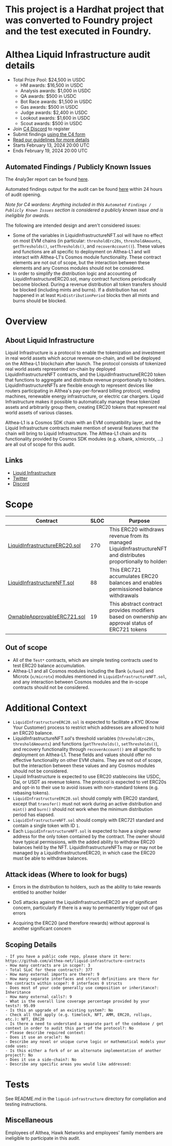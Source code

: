 # This project is a Hardhat project that was converted to Foundry project and the test executed in Foundry.

# Althea Liquid Infrastructure audit details

- Total Prize Pool: $24,500 in USDC
  - HM awards: $16,500 in USDC
  - Analysis awards: $1,000 in USDC
  - QA awards: $500 in USDC
  - Bot Race awards: $1,500 in USDC
  - Gas awards: $500 in USDC
  - Judge awards: $2,400 in USDC
  - Lookout awards: $1,600 in USDC
  - Scout awards: $500 in USDC
- Join [C4 Discord](https://discord.gg/code4rena) to register
- Submit findings [using the C4 form](https://code4rena.com/contests/2024-02-althea-liquid-infrastructure/submit)
- [Read our guidelines for more details](https://docs.code4rena.com/roles/wardens)
- Starts February 13, 2024 20:00 UTC
- Ends February 19, 2024 20:00 UTC

## Automated Findings / Publicly Known Issues

The 4naly3er report can be found [here](https://github.com/code-423n4/2024-02-althea-liquid-infrastructure/blob/main/4naly3er-report.md).

Automated findings output for the audit can be found [here](https://github.com/code-423n4/2024-02-althea-liquid-infrastructure/blob/main/bot-report.md) within 24 hours of audit opening.

_Note for C4 wardens: Anything included in this `Automated Findings / Publicly Known Issues` section is considered a publicly known issue and is ineligible for awards._

The following are intended design and aren't considered issues:
* Some of the variables in LiquidInfrastructureNFT.sol will have no effect on most EVM chains (in particular: `thresholdErc20s`, `thresholdAmounts`, `getThresholds()`, `setThresholds()`, and `recoverAccount()`).
These values and functions are all specific to deployment on Althea-L1 and will interact with Althea-L1's Cosmos module functionality. These contract elements are not out of scope, but the interaction between these elements and any Cosmos modules should not be considered.
* In order to simplify the distribution logic and accounting of LiquidInfrastructureERC20.sol, many contract functions periodically become blocked.
During a revenue distribution all token transfers should be blocked (including mints and burns).
If a distribution has not happened in at least `MinDistributionPeriod` blocks then all mints and burns should be blocked.

# Overview

## About Liquid Infrastructure

Liquid Infrastructure is a protocol to enable the tokenization and investment in real world assets which accrue revenue on-chain, and will be deployed on the Althea-L1 blockchain after launch.
The protocol consists of tokenized real world assets represented on-chain by deployed LiquidInfrastructureNFT contracts, and the LiquidInfrastructureERC20 token that functions to aggregate and distribute revenue proportionally to holders.
LiquidInfrastructureNFTs are flexible enough to represent devices like routers participating in Althea's pay-per-forward billing protocol, vending machines, renewable energy infrastructure, or electric car chargers.
Liquid Infrastructure makes it possible to automatically manage these tokenized assets and arbitrarily group them, creating ERC20 tokens that represent real world assets of various classes.

Althea-L1 is a Cosmos SDK chain with an EVM compatibility layer, and the Liquid Infrastructure contracts make mention of several features that the chain will bring to Liquid Infrastructure.
The Althea-L1 chain and its functionality provided by Cosmos SDK modules (e.g. x/bank, x/microtx, ...) are all out of scope for this audit.

## Links

- [Liquid Infrastructure](https://www.althea.net/liquid-infrastructure)
- [Twitter](https://twitter.com/AltheaNetwork)
- [Discord](https://discord.gg/hHx7HxcycF)

# Scope

| Contract                                                                                                                                                                    | SLOC | Purpose                                                                                                          | Libraries used                                                                                                                                                                                                                 |
| --------------------------------------------------------------------------------------------------------------------------------------------------------------------------- | ---- | ---------------------------------------------------------------------------------------------------------------- | ------------------------------------------------------------------------------------------------------------------------------------------------------------------------------------------------------------------------------ |
| [LiquidInfrastructureERC20.sol](https://github.com/code-423n4/2024-02-althea-liquid-infrastructure/blob/main/liquid-infrastructure/contracts/LiquidInfrastructureERC20.sol) | 270  | This ERC20 withdraws revenue from its managed LiquidInfrastructureNFTs and distributes proportionally to holders | [`@openzeppelin/*`](https://openzeppelin.com/contracts/)                                                                                                                                                                       |
| [LiquidInfrastructureNFT.sol](https://github.com/code-423n4/2024-02-althea-liquid-infrastructure/blob/main/liquid-infrastructure/contracts/LiquidInfrastructureNFT.sol)     | 88   | This ERC721 accumulates ERC20 balances and enables permissioned balance withdrawals                              | [`@openzeppelin/*`](https://openzeppelin.com/contracts/) [`OwnableApprovableERC721`](https://github.com/code-423n4/2024-02-althea-liquid-infrastructure/blob/main/liquid-infrastructure/contracts/OwnableApprovableERC721.sol) |
| [OwnableApprovableERC721.sol](https://github.com/code-423n4/2024-02-althea-liquid-infrastructure/blob/main/liquid-infrastructure/contracts/OwnableApprovableERC721.sol)     | 19   | This abstract contract provides modifiers based on ownership and approval status of ERC721 tokens                | [`@openzeppelin/*`](https://openzeppelin.com/contracts/)                                                                                                                                                                       |

## Out of scope

- All of the `Test*` contracts, which are simple testing contracts used to test ERC20 balance accumulation.
- Althea-L1 and all Cosmos modules including the Bank (`x/bank`) and Microtx (`x/microtx`) modules mentioned in `LiquidInfrastructureNFT.sol`, and any interaction between Cosmos modules and the in-scope contracts should not be considered.

# Additional Context

- `LiquidInfrastructureERC20.sol` is expected to facilitate a KYC (Know Your Customer) process to restrict which addresses are allowed to hold an ERC20 balance.
- LiquidInfrastructureNFT.sol's threshold variables (`thresholdErc20s`, `thresholdAmounts`) and functions (`getThresholds()`, `setThresholds()`), and recovery functionality through `recoverAccount()` are all specific to deployment on Althea-L1. These fields and values should offer no effective functionality on other EVM chains. They are not out of scope, but the interaction between these values and any Cosmos modules should not be considered.
- Liquid Infrastructure is expected to use ERC20 stablecoins like USDC, Dai, or USDT as revenue tokens. The protocol is expected to vet ERC20s and opt-in to their use to avoid issues with non-standard tokens (e.g. rebasing tokens).
- `LiquidInfrastructureERC20.sol` should comply with ERC20 standard, except that `transfer()` must not work during an active distribution and `mint()` and `burn()` should not work when the minimum distribution period has elapsed.
- `LiquidInfrastructureNFT.sol` should comply with ERC721 standard and contain a single token with ID `1`.
- Each `LiquidInfrastructureNFT.sol` is expected to have a single owner address for the only token contained by the contract. The owner should have typical permissions, with the added ability to withdraw ERC20 balances held by the NFT. LiquidInfrastructureNFTs may or may not be managed by a LiquidInfrastructureERC20, in which case the ERC20 must be able to withdraw balances.

## Attack ideas (Where to look for bugs)

- Errors in the distribution to holders, such as the ability to take rewards entitled to another holder

- DoS attacks against the LiquidInfrastructureERC20 are of significant concern, particularly if there is a way to permanently trigger out of gas errors

- Acquiring the ERC20 (and therefore rewards) without approval is another significant concern

## Scoping Details

```
- If you have a public code repo, please share it here: https://github.com/althea-net/liquid-infrastructure-contracts
- How many contracts are in scope?: 3
- Total SLoC for these contracts?: 377
- How many external imports are there?: 9
- How many separate interfaces and struct definitions are there for the contracts within scope?: 0 interfaces 0 structs
- Does most of your code generally use composition or inheritance?: Inheritance
- How many external calls?: 9
- What is the overall line coverage percentage provided by your tests?: 95.09
- Is this an upgrade of an existing system?: No
- Check all that apply (e.g. timelock, NFT, AMM, ERC20, rollups, etc.): NFT, ERC20
- Is there a need to understand a separate part of the codebase / get context in order to audit this part of the protocol?: No
- Please describe required context:
- Does it use an oracle?: No
- Describe any novel or unique curve logic or mathematical models your code uses:
- Is this either a fork of or an alternate implementation of another project?: No
- Does it use a side-chain?: No
- Describe any specific areas you would like addressed:
```

# Tests

See README.md in the `liquid-infrastructure` directory for compliation and testing instructions.

## Miscellaneous

Employees of Althea, Hawk Networks and employees' family members are ineligible to participate in this audit.
